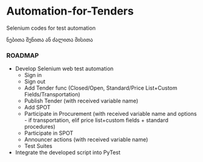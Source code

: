 # Automation-for-Tenders
Selenium codes for test automation

ნებითა შენითა ან ძალითა მისითა


### ROADMAP

- Develop Selenium web test automation
  - Sign in
  - Sign out
  - Add Tender func (Closed/Open, Standard/Price List+Custom Fields/Transportation)
  - Publish Tender (with received variable name)
  - Add SPOT
  - Participate in Procurement (with received variable name and options - if transportation, elif price list+custom fields + standard procedures)
  - Participate in SPOT
  - Announcer actions (with received variable name)
  - Test Suites
- Integrate the developed script into PyTest
